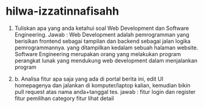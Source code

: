 # hilwa-izzatinnafisahh

1. Tuliskan apa yang anda ketahui soal Web Development dan Software Engineering. Jawab : Web Development adalah pemrogramman yang berisikan frontend sebagai tampilan dan backend sebagai jalan logika pemrogrammannya. yang ditampilkan kedalam sebuah halaman website. Software Engineering merupakan orang yang melakukan program perangkat lunak yang mendukung web development dalam menjalankan program

2. b. Analisa fitur apa saja yang ada di portal berita ini, edit UI homepagenya dan jalankan di komputer/laptop kalian, kemudian bikin pull request atas nama anda+tanggal tes. jawab :
fitur login dan register
fitur pemilihan category
fitur lihat detail
